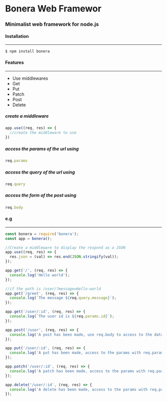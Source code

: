 # Bonera Web Framewor

### Minimalist web framework for node.js

#### Installation
------
`$ npm install bonera`


#### Features
------

- Use middlewares
- Get
- Put
- Patch
- Post
- Delete

##### create a middleware

```javascript
app.use((req, res) => {
  //create the middleware to use
})
```

##### access the params of the url using 

```javascript
req.params
```

##### access the query of the url using 

```javascript
req.query
```

##### access the form of the post using 

```javascript
req.body
```

#### e.g
------

```javascript
const bonera = require('bonera');
const app = bonera();

//Create a middleware to display the respond as a JSON
app.use((req, res) => {
  res.json = (val) => res.end(JSON.stringify(val));
});

app.get('/', (req, res) => {
  console.log('Hello world');
});

//if the path is /user/?message=Hello-world
app.get('/greet', (req, res) => {
  console.log(`The message ${req.query.message}`);
});

app.get('/user/:id', (req, res) => {
  console.log(`The user id is ${req.params.id}`);
});

app.post('/user', (req, res) => {
  console.log('A post has been made, use req.body to access to the data')
});

app.put('/user/:id', (req, res) => {
  console.log('A put has been made, access to the params with req.params.id');
});

app.patch('/user/:id', (req, res) => {
  console.log('A patch has been made, access to the params with req.params.id');  
});

app.delete('/user/:id', (req, res) => {
  console.log('A delete has been made, access to the params with req.params.id');
});


```







